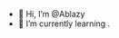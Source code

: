 - 👋 Hi, I’m @Ablazy
- 🌱 I’m currently learning .

<!---
Ablazy/Ablazy is a ✨ special ✨ repository because its `README.md` (this file) appears on your GitHub profile.
You can click the Preview link to take a look at your changes.
--->
